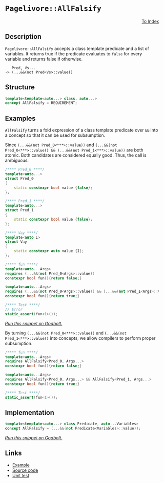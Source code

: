 <!-- Copyright 2024 Feng Mofan
SPDX-License-Identifier: Apache-2.0 -->

# `Pagelivore::AllFalsify`

<p style='text-align: right;'><a href="../../concepts.md#pagelivore-all-falsify">To Index</a></p>

## Description

`Pagelivore::AllFalsify` accepts a class template predicate and a list of variables.
It returns true if the predicate evaluates to `false` for every variable and returns false if otherwise.

<pre><code>   Pred, Vs...
-> (...&&(not Pred&lt;Vs&gt;::value))</code></pre>

## Structure

```C++
template<template<auto...> class, auto...>
concept AllFalsify = REQUIREMENT;
```

## Examples

`AllFalsify` turns a fold expression of a class template predicate over `&&` into a concept so that it can be used for subsumption.

Since `(...&&(not Pred_0<***>::value))` and `(...&&(not Pred_0<***>::value)) && (...&&(not Pred_1<***>::value))` are both atomic.
Both candidates are considered equally good.
Thus, the call is ambiguous.

```C++
/**** Pred_0 ****/
template<auto...>
struct Pred_0
{
    static constexpr bool value {false};
};

/**** Pred_1 ****/
template<auto...>
struct Pred_1
{
    static constexpr bool value {false};
};

/**** Vay ****/
template<auto I>
struct Vay
{
    static constexpr auto value {I};
};

/**** fun ****/
template<auto...Args>
requires (...&&(not Pred_0<Args>::value))
constexpr bool fun(){return false;}

template<auto...Args>
requires (...&&(not Pred_0<Args>::value)) && (...&&(not Pred_1<Args>::value))
constexpr bool fun(){return true;}

/**** Test ****/
// Error
static_assert(fun<1>());
```

[*Run this snippet on Godbolt.*](https://godbolt.org/#z:OYLghAFBqd5QCxAYwPYBMCmBRdBLAF1QCcAaPECAMzwBtMA7AQwFtMQByARg9KtQYEAysib0QXACx8BBAKoBnTAAUAHpwAMvAFYTStJg1DIApACYAQuYukl9ZATwDKjdAGFUtAK4sGIMwCspK4AMngMmAByPgBGmMQgAMyJpAAOqAqETgwe3r7%2BQemZjgJhEdEscQnJtpj2JQxCBEzEBLk%2BfoG19dlNLQRlUbHxSSkKza3t%2BV3j/YMVVaMAlLaoXsTI7BwA9ABU%2B7sA1MrEmOgA%2BhqHB7vbJhoAggSYLKkGzyaJbkxeRAB0AM%2B2HuD3GxC8DmOpwuGhBJgA7FZHocUYdZo5kIc0AxxphVKliIcYqhPIcAG5iLyYQ4IixUMRKBEAEU%2BSIezNZcMeewOULO5y41wOd0ez1e70wn2%2Bv1QAL%2BQJBYIhBD5Fy4cMRINRaOaGKxAlx%2BMJxNJFO81Np9NojPhLMSbI59q5Dx5%2B0OADUmABPIX7EVPF5vJgfL4/IiHACSCseSshnq9GrZ2vReEx2MNBMOYdQ5MpFsRUdtnMejod3JuhyoXgYvtuILFQZD0v%2BAIexGACmjbcwAEcvHhTgpDhA5eYAGzjiAMVAqk782FfNsdoEgEBmqlLJYg9PPI1Ekm0SvViBbxGnAjrGtWxlOosl0WBiVS7NypedxLAx6nPsDzBDkeAmYE5AVOM6qpcUpviua55puNJAeOw6jghIHTrO0ICpB7bvtgq7rpgm7bgau6Ziah5VgwJ60uel6HAQ4KSreLL3i6FYACp/iqNz%2Bts2yHNgxDECQiq6qm5xMAoSitNQ1ZSuqH4nlu9ocCstCcAEvB%2BBwWikKgnBuNY1homsGwWmYiQ8KQBCaCpKwANYgAEY5/AAHGOUgBPCY6SAAnIkXnmfonCSLwLASBoGikFpOl6RwvAKCAkXWdpKmkHAsAwIgIBrAQqS/OQlBoK8dDxJErBbKobkALTeYcwDIJiUh/GYvBnIQJB4Ogej8IIIhiOwUgyIIigqOoKWkLoXCkAA7sQTCpJwPCqepmk2bpnAAPK/HlKqoFQhyVWONWSHVDWHE1ZjDh4xX0IS5gWUsvDJVoKwQEgRWpCVZAUBAH1fSAwBSGYfB0M8xAJRAMRrTE4QtF6i28DDzDEF6G0xNomAOAjpBFWwggbQwtDw%2BNWAxF4wDfLQ1rY1gLCGMA4gk7%2BDh4GSf5rXimO/FslnhM8anjbQeAxHNKMeFga30XgYXcLwbPEMSShMi89NC0YNkrFQBgdu6eCYNNG2pIw2M9cIojiINpsjWoa2Tfo9MoIZlj6MLCWQCsqCpA0CUcFV4zoJ8TKmJY1hmDF8vEJ17Pu90mMNC4DDuJ4HR6KE4RDJUIxTUUWQCFMfjZxkucMPMwwJFNdhx70ExtMn%2BQV3UVcCH0rSl5n5e2DX%2Bd6LMrfpwsWcrAoJmbBIy0cBpUVrbFB3VbV9WNZIzXDrg7V3eZXCPVZGsrAgmBMFgCQnqQDmSIkfx%2BfCkgaJIZiSGOEVOT5QUcCFpBhYkZh/IkY7wi5iQuQCAELg/kfIuSnuNWK8VErbxSq9TKb1srbXyj9P6t0ypsE4IdY6WIDBGHOj5P4XA/g6TakQSOXUpqmz6hbaQVslA23GroYGs15oI3HpPaKvBYpbVyr8Q4e1Z5HVqsgPBwACFEJIVdVAN14jwU/lvZ6qVEFoPiAVX6MjPq3RQGIrgPkuCRRoLQMGEMobjSRnDbGFiUZowxljWWOMZF4wIATIma1Sbk0ptTBxtNVZbB0vgU4LM2Y%2B1IaoLmzxsZ8zqGtIWIs4bi38U9SOMtLLy0VpgZWdMjBq1AHAvg2sFC631obY2DjqHmwGnQ2Q1sxo6WYfbdWwcrDOziW7Y%2BntvacD9gQAOiQg5OwsGHbhEco7tKHo3FmzgICuG7lNNO5Qy56Bzg0OZaQi4NDbosBuPRm5dzrgXWOUzGg1y2VnTu/Q1m9wGP3JZm9VjrFHvcgWnDp6cCETg0R9MJHEKuBAVe5D5GbyejvUge8D4jGPg5AxkUBZvw/gEP4vkAg%2BTMKioCLkQHeQgTFTg0CkoazSggpAOUdrqNUcQDBWwWgsFqiwBQZJMRkj0X8CU4xWr4HIZ1bqsgaFVKGvIBhdSdBJBmnNBassOGrUgZtZBu19qqDpQyplLK2UqggNdLRcj7qJEUYSlRmivrksNdoxlqRUjnGZT5c4arziKroaDeIpjoawxRlY11qN0Zx2xrjRgLjCbEwCZgMmFMxDeMsr4nJSTSCBKriEjm4TkDcyiYIGJgthaiy9IkyWKTsbpIyJklWOTwh5JegUpgOs9YGyNlpSyFT%2BoSGqcNIVttRViMdiHVprt4Aey9tkH22x/YdpaUM8O8QKHR2PpXY5Cck55EOQsjO2z1nFGyGslZ2Qzkd2nQ0Futd5090mbu05tz24932QeiuJ7FlnvucPR5A0pU4u4e8%2B1hx6WMvJKq4MnEV6cpIECvVcDd770PpQce8KkhfyxeZMwcGuAuQ0GOFFz71pxVsDApRm4T4gDPkQgBARb6JACEh8yXkX6JGlbi9DWHx4tVQ1A2BL0Vjy0yM4SQQA)

By turning `(...&&(not Pred_0<***>::value))` and `(...&&(not Pred_1<***>::value))` into concepts, we allow compilers to perform proper subsumption.

```C++
/**** fun ****/
template<auto...Args>
requires AllFalsify<Pred_0, Args...>
constexpr bool fun(){return false;}

template<auto...Args>
requires AllFalsify<Pred_0, Args...> && AllFalsify<Pred_1, Args...>
constexpr bool fun(){return true;}

/**** Test ****/
static_assert(fun<1>());
```

## Implementation

```C++
template<template<auto...> class Predicate, auto...Variables>
concept AllFalsify = (...&&(not Predicate<Variables>::value));
```

[*Run this snippet on Godbolt.*](https://godbolt.org/#z:OYLghAFBqd5QCxAYwPYBMCmBRdBLAF1QCcAaPECAMzwBtMA7AQwFtMQByARg9KtQYEAysib0QXACx8BBAKoBnTAAUAHpwAMvAFYTStJg1DIApACYAQuYukl9ZATwDKjdAGFUtAK4sGIMwCspK4AMngMmAByPgBGmMQgkgDMpAAOqAqETgwe3r7%2BQemZjgJhEdEscQnJtpj2JQxCBEzEBLk%2BfoG19dlNLQRlUbHxiSkKza3t%2BV3j/YMVVaMAlLaoXsTI7BwA9ABU%2BweHR8cH2yYaAIJ7BwDUAJIsqfRsgkwNN4dnl9cnvydfF3OFwImEeBhBJiSbhBYLemEhbiYXiIADo0ZDsDdkAYFAobspiJh8KIQaQbkjUWiAGotPBMGL0BQYoFoBibVIEG4XWi0ABiYkyVAAnjdIQARG4QNEo8wANjlEAYqE5BKJeBJ8KhNOIdIZmCZSWwIBAADcxF5MEslpCrJcgT8/qd7YcbgAVfUEPGfZ2O71274u1XoAD6Gg%2BTsuMKecIRFNQ0uZl3GxC8DnxhJDGiBJgA7LaLjdCzdZo5kFiBONMKpUsQbjFUJ4bmbvJhRXmqAL4TmxTbs93e/6roGM8GuOH9gCo%2BDNYjkfH0YagcnUyqR1w%2B/mi8XmqXywxK9Xa/XG82LW2LB3aEpcz2kvmbwPAQHbjSRX7gaDoxCoXH7omLsuaavhuQJbiW6p7geNbknOTbmq2uYWHcD53n2t73s%2B%2Bw3FQXgMOOuyTp%2B06xnO0oXMQwAGtgQKEgAjl4eCEni3J8gKeDCgiQahmS5GUQmi6XKyUFHg2tDYbhEDWnmhIEOseGXteqH9oOU4xj%2BpForxVE0Zg9GMfqXI8vyV7sUKnEjhoPEUQo/GYnKcqGaxJkcVCXFcFZfELtRgkViCh51qJ4kMJJiEyXJNwECmmpWMpT5Drc7rjPhALgcgwZMLi8QENQuEIuuhqSdad4cCstCcAEvB%2BBwWikKgnBuNY1jFmsGwIWYSQ8KQBCaCVKwANYgAEsoogAHLKUgBDmsqSAAnEkU3tfonCSLwLASBollVTVdUcLwCggJZ3XVSVpBwLAMCICAawEKkyLkJQaCPHQ8SRKwWyqGNAC0003MAyBllIKJmLwapEDq6B6PwggiGI7BSDIgiKCo6jHaQujuQA7sQTCpJwPCleVlU9bVnAAPLIrdnKoFQNwfbK32SL9/03IDZiSh4T30LW5gdUsvBHVoKwQEgj2pM9ZAUBAoviyAwBSGYfB0CCxD7RAMTEzE4QtEKeO8JrzDEEKpMxNomAOLrpCPS8BCkwwtA66jWAxF4wCIjy%2B3cLwWAsIYwDiI7%2BkOHgJr6sTVZm8iWydeEIJlajtB4DE2OGx4WDE5FeBrZ7pAh8Q9ZKGKoK%2BwnRg9SsVAGJRVJ4JgGOk6kjAW1DwiiOI8PN0jajE%2Bj%2Bi%2BygjWWPoif7ZAKyoBy2Qe594zoOKpiWNYZjbbn4Oh6P3Rmw0LgMO4ngdHooThEMlQjO5RRZAIUx%2BGfGQXww8zDAk7l2JvvQTG0e/5M/dSvwIfStA/E%2BT9bDvyvnoWYACj4LFPisBQLVNgSAJhwCqpAtq8B2rTL6P0/oA0kEDSUuBCAkFFO1LgfMuplxWAgTATAsAJEkqQAayQURzRzJIDQkgzCSFlBtIaM0locBWqQNaSQzAoiSLKHMI0kgjQCAELg80ZojVQcTHae0DoUOOkLC6wsroUzupLaWXNXpsE4HTBmWIDBGBZjNFEXAUQ1VBiQPAEN3LNxhm3aQHclBd1RroBWWMca6yQSgtBJMODkxusiG41NMH0x%2BtiX2Ni7EOPZqgTm8QSGiPIQLE6uijHxHulLdJYsuYoCsXLGaXBLI0FoMrVW6tUb621hbZphtjam3NtnK2jAbZ2wdjVJ2Ls3ZXgtt7YuWxBmB0cCHD2jjVARxBBbGOdRiYJyTtrVOkz%2BY6izp1XO%2BdMCFx9kYEuoAtF8Ergoautd66N2zu41ucMvGyE7ijGq/je6l3nlYQe6yR4MPHg0KeM854DwsEvdBK8XFrwYS/IOzgICuDAe5Q%2B5RH56HPg0FFaRb4NEAYsb%2BPQ/6gM/tfDeCLGjvwJafEB/QcUQIGFAjFZDVjrAQayuOoTVGcDiRYxJ1iuC2PsWGCAhCwZZLIfzShpBqG0JGAwga1TLJxyESIgIKJZoBBmmYHVZhZQjQUdNFRqM1G2A0bk7R8BdHXUpkUgpxATFbBaCwH6LAFAmjLCaIVKJpzjBBvgMGLjIayA8c8hG8gfHvJ0CAFIgTcaexCUTU1ZN9FUxpqoN1HqvU%2Br9ZyCAHNSmZJ5kkHJZdToixKeLe1VaymetSKkYM3qZrBjzcGTNXilbxAaRrLWhtWl9qNibTeFsemCFtvbYmQzXZiFGdncZpztmkHwISIOsyw4LOQJHZZghVnx0TsnIUWz067ItgcjIRyi6nPCOcwWlymBVxrnXBuVVOqPNhhIF5iMo3d1jV84w4Kh4xABWPCeFZODbBnv3BelhIW1WhVgEDFKt5Ip3jitFx9CW4uKNkHFWLsg0uAfCho/8P55HJcRt%2BcxmVAPAaS8jdHqPoto6yuB7K4ZJpNdtXlHabjus9U2XNcIkpisDcQnmUrNGCyoTQuhlAkFqtjWIo17UzBqa4CNDQsptVcfQZwdRh0ZVMKSHYmRAROFJACFp9qU0BFJGTdx3aUneoCOBrp8J0qtErFzpkZwkggA%3D%3D)

## Links

- [Example](../../../code/facilities/concepts/pagelivore/all_falsify/implementation.hpp)
- [Source code](../../../../conceptrodon/pagelivore/concepts/all_falsify.hpp)
- [Unit test](../../../../tests/unit/concepts/pagelivore/all_falsify.test.hpp)

